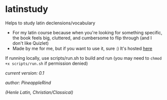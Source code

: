 # latinstudy

Helps to study latin declensions/vocabulary
- For my latin course because when you're looking for something specific, the book feels big, cluttered, and cumbersome to flip through (and I don't like Quizlet)
- Made by me for me, but if you want to use it, sure :) It's hosted [here](https://pineapplerind.xyz/latinstudy)

If running locally, use scripts/run.sh to build and run (you may need to `chmod +x scripts/run.sh` if permission denied)

*current version: 0.1*

*author: PineappleRind*

*(Henle Latin, Christian/Classical)*